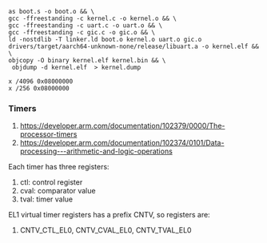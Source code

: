 ```
as boot.s -o boot.o && \
gcc -ffreestanding -c kernel.c -o kernel.o && \
gcc -ffreestanding -c uart.c -o uart.o && \
gcc -ffreestanding -c gic.c -o gic.o && \
ld -nostdlib -T linker.ld boot.o kernel.o uart.o gic.o drivers/target/aarch64-unknown-none/release/libuart.a -o kernel.elf && \
objcopy -O binary kernel.elf kernel.bin && \
 objdump -d kernel.elf  > kernel.dump
```

```
x /4096 0x08000000
x /256 0x08000000
```

### Timers
1. https://developer.arm.com/documentation/102379/0000/The-processor-timers
2. https://developer.arm.com/documentation/102374/0101/Data-processing---arithmetic-and-logic-operations

Each timer has three registers:
1. ctl: control register
2. cval: comparator value
3. tval: timer value

EL1 virtual timer registers has a prefix CNTV, so registers are:
1. CNTV_CTL_EL0, CNTV_CVAL_EL0, CNTV_TVAL_EL0